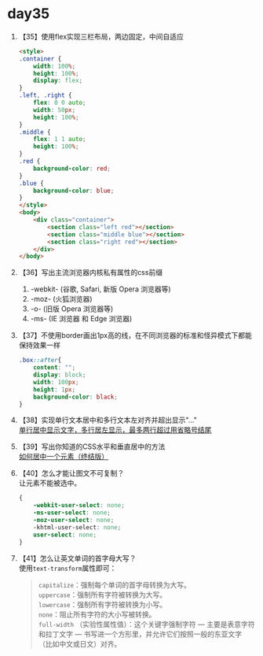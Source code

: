 # day35

1. 【35】使用flex实现三栏布局，两边固定，中间自适应

    ```html
    <style>
    .container {
        width: 100%;
        height: 100%;
        display: flex;
    }
    .left, .right {
        flex: 0 0 auto;
        width: 50px;
        height: 100%;
    }
    .middle {
        flex: 1 1 auto;
        height: 100%;
    }
    .red {
        background-color: red;
    }
    .blue {
        background-color: blue;
    }
    </style>
    <body>
        <div class="container">
            <section class="left red"></section>
            <section class="middle blue"></section>
            <section class="right red"></section>
        </div>
    </body>
    ```

2. 【36】写出主流浏览器内核私有属性的css前缀  
    1. -webkit- (谷歌, Safari, 新版 Opera 浏览器等)
    2. -moz- (火狐浏览器)
    3. -o- (旧版 Opera 浏览器等)
    4. -ms- (IE 浏览器 和 Edge 浏览器)

3. 【37】不使用border画出1px高的线，在不同浏览器的标准和怪异模式下都能保持效果一样  

    ```css
    .box::after{
        content: "";
        display: block;
        width: 100px;
        height: 1px;
        background-color: black;
    }
    ```

4. 【38】实现单行文本居中和多行文本左对齐并超出显示"..."  
    [单行居中显示文字，多行居左显示，最多两行超过用省略号结尾](https://github.com/chokcoco/iCSS/issues/50)

5. 【39】写出你知道的CSS水平和垂直居中的方法  
    [如何居中一个元素（终结版）](https://juejin.im/post/5bc3eb8bf265da0a8a6ad1ce#comment)

6. 【40】怎么才能让图文不可复制？  
    让元素不能被选中。

    ```css
    {
        -webkit-user-select: none;
        -ms-user-select: none;
        -moz-user-select: none;
        -khtml-user-select: none;
        user-select: none;
    }
    ```

7. 【41】怎么让英文单词的首字母大写？  
    使用`text-transform`属性即可：  
    >    `capitalize`：强制每个单词的首字母转换为大写。  
    >    `uppercase`：强制所有字符被转换为大写。  
    >    `lowercase`：强制所有字符被转换为小写。  
    >    `none`：阻止所有字符的大小写被转换。  
    >    `full-width` （实验性属性值）：这个关键字强制字符 — 主要是表意字符和拉丁文字 — 书写进一个方形里，并允许它们按照一般的东亚文字（比如中文或日文）对齐。
